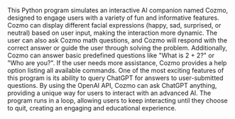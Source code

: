 This Python program simulates an interactive AI companion named Cozmo, designed to engage users with a variety of fun and informative features. Cozmo can display different facial expressions (happy, sad, surprised, or neutral) based on user input, making the interaction more dynamic. The user can also ask Cozmo math questions, and Cozmo will respond with the correct answer or guide the user through solving the problem. Additionally, Cozmo can answer basic predefined questions like "What is 2 + 2?" or "Who are you?". If the user needs more assistance, Cozmo provides a help option listing all available commands. One of the most exciting features of this program is its ability to query ChatGPT for answers to user-submitted questions. By using the OpenAI API, Cozmo can ask ChatGPT anything, providing a unique way for users to interact with an advanced AI. The program runs in a loop, allowing users to keep interacting until they choose to quit, creating an engaging and educational experience.
